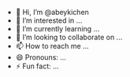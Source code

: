 - 👋 Hi, I’m @abeykichen
- 👀 I’m interested in ...
- 🌱 I’m currently learning ...
- 💞️ I’m looking to collaborate on ...
- 📫 How to reach me ...
- 😄 Pronouns: ...
- ⚡ Fun fact: ...

<!---
abeykichen/abeykichen is a ✨ special ✨ repository because its `README.md` (this file) appears on your GitHub profile.
You can click the Preview link to take a look at your changes.
--->
